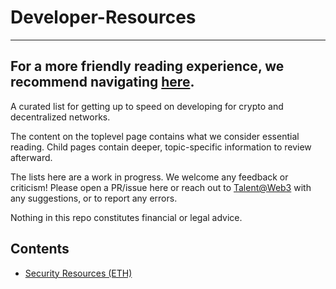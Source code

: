 # Developer-Resources


------
For a more friendly reading experience, we recommend navigating [here](https://chia-yong-kang.gitbook.io/talent-web3/).
----


A curated list for getting up to speed on developing for crypto and decentralized networks.

The content on the toplevel page contains what we consider essential reading. Child pages contain deeper, topic-specific information to review afterward.

The lists here are a work in progress. We welcome any feedback or criticism! Please open a PR/issue here or reach out to [Talent@Web3](Kerf@talentweb3.co)  with any suggestions, or to report any errors.

Nothing in this repo constitutes financial or legal advice.


## Contents

- [Security Resources (ETH)](https://github.com/Talent-Web3/Developer-Resources/blob/main/Security.md)
